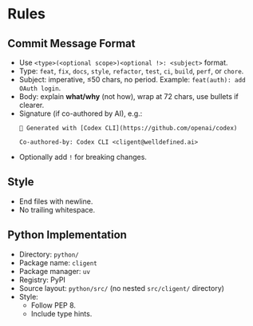 # Rules

## Commit Message Format

- Use `<type>(<optional scope>)<optional !>: <subject>` format.
- Type: `feat`, `fix`, `docs`, `style`, `refactor`, `test`, `ci`, `build`, `perf`, or `chore`.
- Subject: imperative, ≤50 chars, no period. Example: `feat(auth): add OAuth login`.
- Body: explain **what/why** (not how), wrap at 72 chars, use bullets if clearer.
- Signature (if co-authored by AI), e.g.:
  ```
  🤖 Generated with [Codex CLI](https://github.com/openai/codex)

  Co-authored-by: Codex CLI <cligent@welldefined.ai>
  ```
- Optionally add `!` for breaking changes.

## Style

- End files with newline.
- No trailing whitespace.

## Python Implementation

- Directory: `python/`
- Package name: `cligent`
- Package manager: `uv`
- Registry: PyPI
- Source layout: `python/src/` (no nested `src/cligent/` directory)
- Style:
  - Follow PEP 8.
  - Include type hints.
